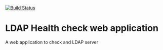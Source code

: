 [![Build Status](https://travis-ci.org/jjuarez/ldap_health_check.svg?branch=master)](https://travis-ci.org/jjuarez/ldap_health_check)
# LDAP Health check web application
A web application to check and LDAP server 
